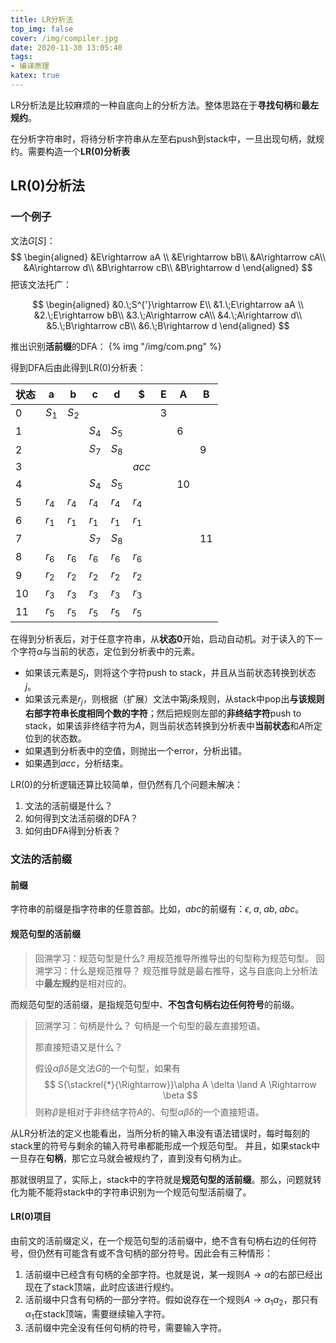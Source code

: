 ```yaml
---
title: LR分析法
top_img: false
cover: /img/compiler.jpg
date: 2020-11-30 13:05:40
tags:
- 编译原理
katex: true
---
```


LR分析法是比较麻烦的一种自底向上的分析方法。整体思路在于**寻找句柄**和**最左规约**。

在分析字符串时，将待分析字符串从左至右push到stack中，一旦出现句柄，就规约。需要构造一个**LR(0)分析表**

## LR(0)分析法

### 一个例子
文法$G[S]$：
$$
\begin{aligned}
&E\rightarrow aA \\
&E\rightarrow bB\\
&A\rightarrow cA\\
&A\rightarrow d\\
&B\rightarrow cB\\
&B\rightarrow d
\end{aligned}
$$
把该文法托广：

$$
\begin{aligned}
&0.\;S^{'}\rightarrow E\\
&1.\;E\rightarrow aA \\
&2.\;E\rightarrow bB\\
&3.\;A\rightarrow cA\\
&4.\;A\rightarrow d\\
&5.\;B\rightarrow cB\\
&6.\;B\rightarrow d
\end{aligned}
$$

推出识别**活前缀**的DFA：
{% img "/img/com.png" %}

得到DFA后由此得到LR(0)分析表：

| 状态 | a     | b     | c     | d     | $     | E    | A    | B    |
| ---- | ----- | ----- | ----- | ----- | ----- | ---- | ---- | ---- |
| 0    | $S_1$ | $S_2$ |       |       |       | $3$  |      |      |
| 1    |       |       | $S_4$ | $S_5$ |       |      | $6$  |      |
| 2    |       |       | $S_7$ | $S_8$ |       |      |      | $9$  |
| 3    |       |       |       |       | $acc$ |      |      |      |
| 4    |       |       | $S_4$ | $S_5$ |       |      | $10$ |      |
| 5    | $r_4$ | $r_4$ | $r_4$ | $r_4$ | $r_4$ |      |      |      |
| 6    | $r_1$ | $r_1$ | $r_1$ | $r_1$ | $r_1$ |      |      |      |
| 7    |       |       | $S_7$ | $S_8$ |       |      |      | $11$ |
| 8    | $r_6$ | $r_6$ | $r_6$ | $r_6$ | $r_6$ |      |      |      |
| 9    | $r_2$ | $r_2$ | $r_2$ | $r_2$ | $r_2$ |      |      |      |
| 10   | $r_3$ | $r_3$ | $r_3$ | $r_3$ | $r_3$ |      |      |      |
| 11   | $r_5$ | $r_5$ | $r_5$ | $r_5$ | $r_5$ |      |      |      |

在得到分析表后，对于任意字符串，从**状态0**开始，启动自动机。对于读入的下一个字符$\alpha$与当前的状态，定位到分析表中的元素。
- 如果该元素是$S_{j}$，则将这个字符push to stack，并且从当前状态转换到状态$j$。
- 如果该元素是$r_{j}$，则根据（扩展）文法中第$j$条规则，从stack中pop出**与该规则右部字符串长度相同个数的字符**；然后把规则左部的**非终结字符**push to stack，如果该非终结字符为$A$，则当前状态转换到分析表中**当前状态**和$A$所定位到的状态数。
- 如果遇到分析表中的空值，则抛出一个error，分析出错。
- 如果遇到$acc$，分析结束。

LR(0)的分析逻辑还算比较简单，但仍然有几个问题未解决：
1. 文法的活前缀是什么？
2. 如何得到文法活前缀的DFA？
3. 如何由DFA得到分析表？


### 文法的活前缀
#### 前缀
字符串的前缀是指字符串的任意首部。比如，$abc$的前缀有：$\epsilon,\;a,\;ab,\;abc$。

#### 规范句型的活前缀
>回溯学习：规范句型是什么?
>用规范推导所推导出的句型称为规范句型。
>回溯学习：什么是规范推导？
>规范推导就是最右推导，这与自底向上分析法中**最左规约**是相对应的。
>

而规范句型的活前缀，是指规范句型中、**不包含句柄右边任何符号**的前缀。
>回溯学习：句柄是什么？
>句柄是一个句型的最左直接短语。
>
>那直接短语又是什么？
>
>假设$\alpha \beta \delta$是文法$G$的一个句型，如果有
>$$
>S{\stackrel{*}{\Rightarrow}}\alpha A \delta \land A \Rightarrow \beta
>$$
>则称$\beta$是相对于非终结字符$A$的、句型$\alpha \beta \delta$的一个直接短语。


从LR分析法的定义也能看出，当所分析的输入串没有语法错误时，每时每刻的stack里的符号与剩余的输入符号串都能形成一个规范句型。
并且，如果stack中一旦存在**句柄**，那它立马就会被规约了，直到没有句柄为止。

那就很明显了，实际上，stack中的字符就是**规范句型的活前缀**。那么，问题就转化为能不能将stack中的字符串识别为一个规范句型活前缀了。

#### LR(0)项目
由前文的活前缀定义，在一个规范句型的活前缀中，绝不含有句柄右边的任何符号，但仍然有可能含有或不含句柄的部分符号。因此会有三种情形：
1. 活前缀中已经含有句柄的全部字符。也就是说，某一规则$A \rightarrow \alpha$的右部已经出现在了stack顶端，此时应该进行规约。
2. 活前缀中只含有句柄的一部分字符。假如说存在一个规则$A \rightarrow \alpha_1 \alpha_2$，那只有$\alpha_1$在stack顶端，需要继续输入字符。
3. 活前缀中完全没有任何句柄的符号，需要输入字符。